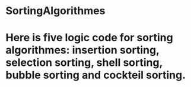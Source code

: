 # SortingAlgorithmes
# Here is five logic code for sorting algorithmes: insertion sorting, selection sorting, shell sorting, bubble sorting and cockteil sorting.

